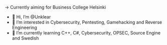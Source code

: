 -> Currently aiming for Business College Helsinki
- 👋 Hi, I’m @Unklear
- 👀 I’m interested in Cybersecurity, Pentesting, Gamehacking and Reverse Engineering
- 🌱 I’m currently learning C++, C#, Cybersecurity, OPSEC, Source Engine and Swedish
